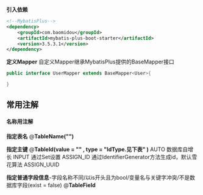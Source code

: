**引入依赖**
```xml
<!--MybatisPlus-->
<dependency>
    <groupId>com.baomidou</groupId>
    <artifactId>mybatis-plus-boot-starter</artifactId>
    <version>3.5.3.1</version>
</dependency>
```

**定义Mapper**
 自定义Mapper继承MybatisPlus提供的BaseMapper接口
```java
public interface UserMapper extends BaseMapper<User>{

}
```

## **常用注解**
#### 名称用注解

**指定表名**
@**TableName("")** 

**指定主键**
@**TableId(value = "" , type = "IdType.见下表" )**
  AUTO 数据库自增长
  INPUT 通过Set设置
  ASSIGN_ID 通过IdentifierGenerator方法生成id，默认雪花算法
  ASSIGN_UUID

**指定普通字段信息**-字段名称不同/以is开头且为bool/变量名与关键字冲突/不是数据库字段(exist = false)
@**TableField**


 
